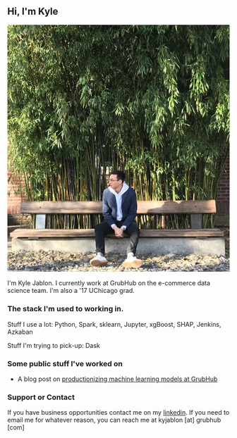 ## Hi, I'm Kyle

![](assets/github_pic.jpg)


I'm Kyle Jablon. I currently work at GrubHub on the e-commerce data science team. I'm also a '17 UChicago grad.

### The stack I'm used to working in.

Stuff I use a lot: Python, Spark, sklearn, Jupyter, xgBoost, SHAP, Jenkins, Azkaban


Stuff I'm trying to pick-up: Dask

### Some public stuff I've worked on

- A blog post on [productionizing machine learning models at GrubHub](https://bytes.grubhub.com/just-what-i-needed-making-machine-learning-scalable-and-accessible-at-grubhub-24734cc4139d)


### Support or Contact

If you have business opportunities contact me on my [linkedin](https://www.linkedin.com/in/kylejablon/). If you need to email me for whatever reason, you can reach me at kyjablon [at] grubhub [com]
